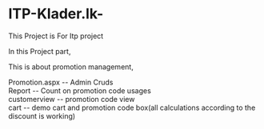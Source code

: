 # ITP-Klader.lk-

This Project is For Itp project

In this Project part,

This is about promotion management,<br>

Promotion.aspx -- Admin Cruds<br>
Report -- Count on promotion code usages<br>
customerview -- promotion code view<br>
cart -- demo cart and promotion code box(all calculations according to the discount is working)

